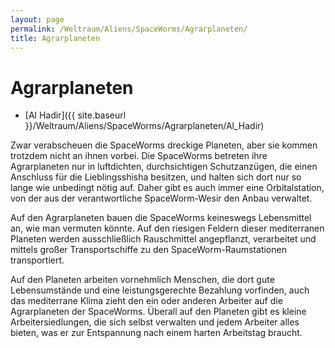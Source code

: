 ```yaml
---
layout: page
permalink: /Weltraum/Aliens/SpaceWorms/Agrarplaneten/
title: Agrarplaneten
---
```


# Agrarplaneten

- [Al Hadir]({{ site.baseurl }}/Weltraum/Aliens/SpaceWorms/Agrarplaneten/Al_Hadir)

Zwar verabscheuen die SpaceWorms dreckige Planeten, aber sie kommen trotzdem nicht an ihnen vorbei. Die SpaceWorms betreten ihre Agrarplaneten nur in luftdichten, durchsichtigen Schutzanzügen, die einen Anschluss für die Lieblingsshisha besitzen, und halten sich dort nur so lange wie unbedingt nötig auf. Daher gibt es auch immer eine Orbitalstation, von der aus der verantwortliche SpaceWorm-Wesir den Anbau verwaltet.

Auf den Agrarplaneten bauen die SpaceWorms keineswegs Lebensmittel an, wie man vermuten könnte. Auf den riesigen Feldern dieser mediterranen Planeten werden ausschließlich Rauschmittel angepflanzt, verarbeitet und mittels großer Transportschiffe zu den SpaceWorm-Raumstationen transportiert.

Auf den Planeten arbeiten vornehmlich Menschen, die dort gute Lebensumstände und eine leistungsgerechte Bezahlung vorfinden, auch das mediterrane Klima zieht den ein oder anderen Arbeiter auf die Agrarplaneten der SpaceWorms. Überall auf den Planeten gibt es kleine Arbeitersiedlungen, die sich selbst verwalten und jedem Arbeiter alles bieten, was er zur Entspannung nach einem harten Arbeitstag braucht.

